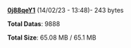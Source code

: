 [**0j88qeY1**](/data/0j88qeY1.txt) (14/02/23 - 13:48)- 243 bytes

**Total Datas**: 9888

**Total Size**: 65.08 MB / 65.1 MB